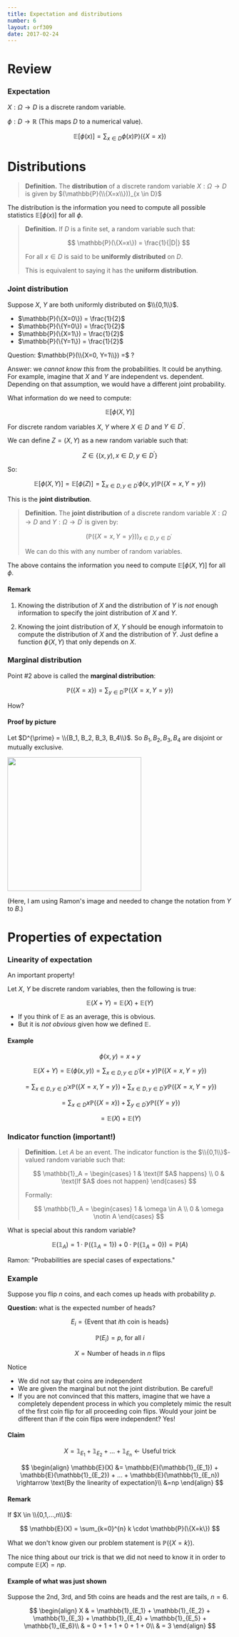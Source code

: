 ```yaml
---
title: Expectation and distributions
number: 6
layout: orf309
date: 2017-02-24
---
```


# Review

### Expectation

$X: \Omega \rightarrow D$ is a discrete random variable.

$\phi: D \rightarrow \mathbb{R}$ (This maps $D$ to a numerical value).

$$
\mathbb{E}[\phi(x)] = \sum_{x \in D} \phi(x) \mathbb{P})(\{X=x\})
$$

# Distributions

> **Definition.** The **distribution** of a discrete random variable $X: \Omega \rightarrow D$ is given by $(\mathbb{P}(\\{X=x\\}))_{x \in D}$

The distribution is the information you need to compute all possible statistics $\mathbb{E}[\phi(x)]$ for all $\phi$.

> **Definition.** If $D$ is a finite set, a random variable such that:
>
> $$
> \mathbb{P}(\{X=x\}) = \frac{1}{|D|}
> $$
>
> For all $x \in D$ is said to be **uniformly distributed** on $D$.
>
> This is equivalent to saying it has the **uniform distribution**.

### Joint distribution

Suppose $X$, $Y$ are both uniformly distributed on $\\{0,1\\}$.

- $\mathbb{P}(\{X=0\}) = \frac{1}{2}$
- $\mathbb{P}(\{Y=0\}) = \frac{1}{2}$
- $\mathbb{P}(\{X=1\}) = \frac{1}{2}$
- $\mathbb{P}(\{Y=1\}) = \frac{1}{2}$

Question: $\mathbb{P}(\\{X=0, Y=1\\}) =$ ?

Answer: we _cannot know this_ from the probabilities. It could be anything. For example, imagine that $X$ and $Y$ are independent vs. dependent. Depending on that assumption, we would have a different joint probability.

What information do we need to compute:

$$
\mathbb{E}[\phi(X,Y)]
$$

For discrete random variables $X$, $Y$ where $X \in D$ and $Y \in D^{\prime}$.

We can define $Z = (X,Y)$ as a new random variable such that:

$$
Z \in \{(x,y), x \in D, y \in D^{\prime}\}
$$

So:

$$
\mathbb{E}[\phi(X, Y)]
= \mathbb{E}[\phi(Z)]
= \sum_{x \in D, y \in D^{\prime}} \phi(x, y) \mathbb{P}(\{X=x, Y=y\})
$$

This is the **joint distribution**.

> **Definition.** The **joint distribution** of a discrete random variable $X: \Omega \rightarrow D$ and $Y: \Omega \rightarrow D^{\prime}$ is given by:
>
> $$
> (\mathbb{P}(\{X=x, Y=y\}))_{x \in D, y \in D^{\prime}}
> $$
>
> We can do this with any number of random variables.

The above contains the information you need to compute $\mathbb{E}[\phi(X,Y)]$ for all $\phi$.

#### Remark

1. Knowing the distribution of $X$ and the distribution of $Y$ is _not_ enough information to specify the joint distribution of $X$ and $Y$.

2. Knowing the joint distribution of $X$, $Y$ should be enough informatoin to compute the distribution of $X$ and the distribution of $Y$. Just define a function $\phi(X,Y)$ that only depends on $X$.


### Marginal distribution

Point #2 above is called the **marginal distribution**:

$$
\mathbb{P}(\{X=x\}) = \sum_{y \in D^{\prime}} \mathbb{P}(\{X=x, Y=y\})
$$

How?

#### Proof by picture

Let $D^{\prime} = \\{B_1, B_2, B_3, B_4\\}$. So $B_1, B_2, B_3, B_4$ are disjoint or mutually exclusive.

<img src="{{ site.url }}/images/orf309/marginalization.png" style="width: 300px;"/>

(Here, I am using Ramon's image and needed to change the notation from $Y$ to $B$.)

# Properties of expectation 

### Linearity of expectation

An important property!

Let $X$, $Y$ be discrete random variables, then the following is true:

$$
\mathbb{E}(X + Y) = \mathbb{E}(X) + \mathbb{E}(Y)
$$

- If you think of $\mathbb{E}$ as an average, this is obvious.
- But it is _not obvious_ given how we defined $\mathbb{E}$.

#### Example

$$
\phi(x,y) = x+y
$$

$$
\mathbb{E}(X + Y)
= \mathbb{E}(\phi(x, y))
= \sum_{x \in D, y \in D^{\prime}} (x+y) \mathbb{P}(\{X=x, Y=y\})
$$

$$
= \sum_{x \in D, y \in D^{\prime}} x \mathbb{P}(\{X=x, Y=y\}) + \sum_{x \in D, y \in D^{\prime}} y \mathbb{P}(\{X=x, Y=y\})
$$

$$
= \sum_{x \in D} x \mathbb{P}(\{X=x\}) + \sum_{y \in D^{\prime}} y \mathbb{P}(\{Y=y\})
$$

$$
= \mathbb{E}(X) + \mathbb{E}(Y)
$$

### Indicator function (important!)

> **Definition.** Let $A$ be an event. The indicator function is the $\\{0,1\\}$-valued random variable such that:
>
> $$
> \mathbb{1}_A = \begin{cases} 1 & \text{If $A$ happens} \\
> 0 & \text{If $A$ does not happen} 
> \end{cases}
> $$
>
> Formally:
>
> $$
> \mathbb{1}_A = \begin{cases} 1 & \omega \in A \\
> 0 & \omega \notin A
> \end{cases}
> $$

What is special about this random variable?

$$
\mathbb{E}(\mathbb{1}_A) = 1 \cdot \mathbb{P}(\{\mathbb{1}_A=1\}) + 0 \cdot \mathbb{P}(\{\mathbb{1}_A=0\}) = \mathbb{P}(A)
$$

Ramon: "Probabilities are special cases of expectations."

### Example

Suppose you flip $n$ coins, and each comes up heads with probability $p$.

**Question:** what is the expected number of heads?

$$
E_i = \{\text{Event that $i$th coin is heads}\}
$$

$$
\mathbb{P}(E_i) = p \text{, for all $i$}
$$

$$
X = \text{Number of heads in $n$ flips}
$$

Notice

- We did not say that coins are independent
- We are given the marginal but not the joint distribution. Be careful!
- If you are not convinced that this matters, imagine that we have a completely dependent process in which you completely mimic the result of the first coin flip for all proceeding coin flips. Would your joint be different than if the coin flips were independent? Yes!

#### Claim

$$
X = \mathbb{1}_{E_1} + \mathbb{1}_{E_2} + ... + \mathbb{1}_{E_n} \leftarrow \text{Useful trick}
$$

$$
\begin{align}
\mathbb{E}(X) &= \mathbb{E}(\mathbb{1}_{E_1}) + \mathbb{E}(\mathbb{1}_{E_2}) + ... + \mathbb{E}(\mathbb{1}_{E_n}) \rightarrow \text{By the linearity of expectation}\\
&=np
\end{align}
$$

#### Remark

If $X \in \\{0,1,...,n\\}$:

$$
\mathbb{E}(X) = \sum_{k=0}^{n} k \cdot \mathbb{P}(\{X=k\})
$$

What we don't know given our problem statement is $\mathbb{P}(\{X=k\})$.

The nice thing about our trick is that we did not need to know it in order to compute $\mathbb{E}(X) = np$.

#### Example of what was just shown

Suppose the 2nd, 3rd, and 5th coins are heads and the rest are tails, $n=6$.

$$
\begin{align}
X & = \mathbb{1}_{E_1} + \mathbb{1}_{E_2} + \mathbb{1}_{E_3} + \mathbb{1}_{E_4} + \mathbb{1}_{E_5} + \mathbb{1}_{E_6}\\
& = 0 + 1 + 1 + 0 + 1 + 0\\
& = 3
\end{align}
$$
